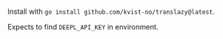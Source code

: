 Install with `go install github.com/kvist-no/translazy@latest`.

Expects to find `DEEPL_API_KEY` in environment.

